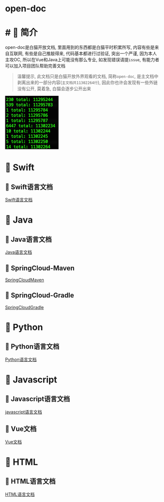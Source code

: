 # open-doc

# # 🍎 简介

open-doc是白猫开放文档, 里面用到的东西都是白猫平时积累所写, 内容有些是来自互联网, 有些是自己推敲得来, 代码基本都进行过验证, 突出一个严谨, 因为本人主攻OC, 所以在Vue和Java上可能没有那么专业, 如发现错误请提`issue`, 有能力者可以加入项目团队帮助完善文档

> 温馨提示, 此文档只是白猫开放外界观看的文档, 简称`open-doc`, 是主文档中剥离出来的一部分内容(`主文档共11302264行`), 因此你也许会发现有一些外链没有公开, 莫着急, 白猫会逐步公开出来

![](images/Pasted%20image%2020230818132727.png)

# 🍎 Swift

## 🌲 Swift语言文档

[Swift语言文档](0-language/swift/swift.md)

# 🍎 Java

## 🌲 Java语言文档

[Java语言文档](0-language/java/Java.md)

## 🌲 SpringCloud-Maven

[SpringCloudMaven](1-framework/java/spring/springcloud/SpringCloudMaven/SpringCloudMaven.md)

## 🌲 SpringCloud-Gradle

[SpringCloudGradle](1-framework/java/spring/springcloud/SpringCloudGradle/SpringCloudGradle.md)

# 🍎 Python

## 🌲 Python语言文档

[Python语言文档](0-language/python/python.md)

# 🍎 Javascript

## 🌲 Javascript语言文档

[javascript语言文档](0-language/javascript/javascript.md)

## 🌲 Vue文档

[Vue文档](1-framework/javascript/vue/vue.md)

# 🍎 HTML

## 🌲 HTML语言文档

[HTML语言文档](0-language/html/html.md)
